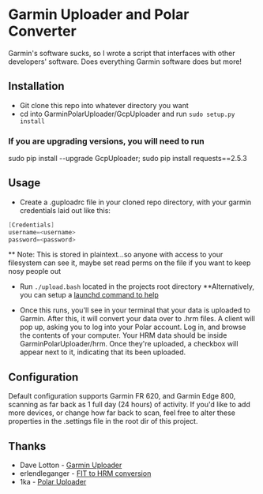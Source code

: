 # Garmin Uploader and Polar Converter

Garmin's software sucks, so I wrote a script that interfaces with other developers' software. Does everything Garmin software does but more!


## Installation
* Git clone this repo into whatever directory you want
* cd into GarminPolarUploader/GcpUploader and run `sudo setup.py install`

### If you are upgrading versions, you will need to run
sudo pip install --upgrade GcpUploader; sudo pip install requests==2.5.3

## Usage
* Create a .guploadrc file in your cloned repo directory, with your garmin credentials laid out like this:

```java
[Credentials]
username=<username>
password=<password>
```
** Note: This is stored in plaintext...so anyone with access to your filesystem can see it, maybe set read perms on the file if you want to keep nosy people out

* Run `./upload.bash` located in the projects root directory
**Alternatively, you can setup a [launchd command to help]

* Once this runs, you'll see in your terminal that your data is uploaded to Garmin. After this, it will convert your data over to .hrm files. A client will pop up, asking you to log into your Polar account. Log in, and browse the contents of your computer. Your HRM data should be inside GarminPolarUploader/hrm. Once they're uploaded, a checkbox will appear next to it, indicating that its been uploaded.

## Configuration
Default configuration supports Garmin FR 620, and Garmin Edge 800, scanning as far back as 1 full day (24 hours) of activity. If you'd like to add more devices, or change how far back to scan, feel free to alter these properties in the .settings file in the root dir of this project.



## Thanks
* Dave Lotton - [Garmin Uploader]
* erlendleganger - [FIT to HRM conversion]
* 1ka - [Polar Uploader]




[Garmin Uploader]:http://sourceforge.net/p/gcpuploader/wiki/Home/
[launchd command to help]:http://alvinalexander.com/mac-os-x/launchd-examples-launchd-plist-file-examples-mac
[FIT to HRM conversion]:https://github.com/erlendleganger/g2p
[Polar Uploader]:https://github.com/1ka/HRMUploader
[Download GcpUploader]:https://pypi.python.org/pypi?:action=display&name=GcpUploader
